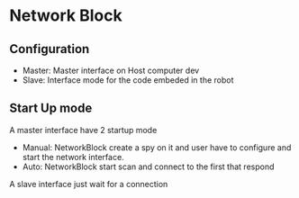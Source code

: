 Network Block
=============

## Configuration

- Master: Master interface on Host computer dev
- Slave: Interface mode for the code embeded in the robot

## Start Up mode

A master interface have 2 startup mode

- Manual: NetworkBlock create a spy on it and user have to configure and start the network interface.
- Auto: NetworkBlock start scan and connect to the first that respond

A slave interface just wait for a connection

